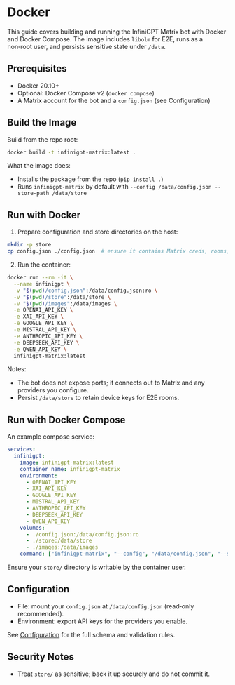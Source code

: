 # Docker

This guide covers building and running the InfiniGPT Matrix bot with Docker and Docker Compose. The image includes `libolm` for E2E, runs as a non‑root user, and persists sensitive state under `/data`.

## Prerequisites

- Docker 20.10+
- Optional: Docker Compose v2 (`docker compose`)
- A Matrix account for the bot and a `config.json` (see Configuration)

## Build the Image

Build from the repo root:

```bash
docker build -t infinigpt-matrix:latest .
```

What the image does:

- Installs the package from the repo (`pip install .`)
- Runs `infinigpt-matrix` by default with `--config /data/config.json --store-path /data/store`

## Run with Docker

1) Prepare configuration and store directories on the host:

```bash
mkdir -p store
cp config.json ./config.json  # ensure it contains Matrix creds, rooms, models
```

2) Run the container:

```bash
docker run --rm -it \
  --name infinigpt \
  -v "$(pwd)/config.json":/data/config.json:ro \
  -v "$(pwd)/store":/data/store \
  -v "$(pwd)/images":/data/images \
  -e OPENAI_API_KEY \
  -e XAI_API_KEY \
  -e GOOGLE_API_KEY \
  -e MISTRAL_API_KEY \
  -e ANTHROPIC_API_KEY \
  -e DEEPSEEK_API_KEY \
  -e QWEN_API_KEY \
  infinigpt-matrix:latest
```

Notes:

- The bot does not expose ports; it connects out to Matrix and any providers you configure.
- Persist `/data/store` to retain device keys for E2E rooms.

## Run with Docker Compose

An example compose service:

```yaml
services:
  infinigpt:
    image: infinigpt-matrix:latest
    container_name: infinigpt-matrix
    environment:
      - OPENAI_API_KEY
      - XAI_API_KEY
      - GOOGLE_API_KEY
      - MISTRAL_API_KEY
      - ANTHROPIC_API_KEY
      - DEEPSEEK_API_KEY
      - QWEN_API_KEY
    volumes:
      - ./config.json:/data/config.json:ro
      - ./store:/data/store
      - ./images:/data/images
    command: ["infinigpt-matrix", "--config", "/data/config.json", "--store-path", "/data/store", "--log-level", "INFO"]
```

Ensure your `store/` directory is writable by the container user.

## Configuration

- File: mount your `config.json` at `/data/config.json` (read‑only recommended).
- Environment: export API keys for the providers you enable.

See [Configuration](configuration.md) for the full schema and validation rules.

## Security Notes

- Treat `store/` as sensitive; back it up securely and do not commit it.
